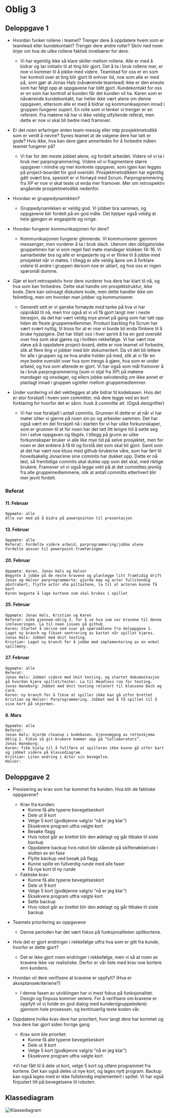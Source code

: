 # Oblig 3

## Deloppgave 1

* Hvordan funker rollene i teamet? Trenger dere å oppdatere hvem som er teamlead eller kundekontakt? Trenger dere andre roller? Skriv ned noen linjer om hva de ulike rollene faktisk innebærer for dere.
  * Vi har egentlig ikke så klare skiller mellom rollene. Alle er med å bidrar og tar initiativ til at ting blir gjort. Det å ta i bruk rollene mer, er noe vi kommer til å jobbe med videre. Teamlead for oss er en som har kontroll over at ting blir gjort til enhver tid, noe som alle er med på, som gjør at Jonas Hals (nåværende teamlead) ikke er den eneste som har følgt opp at oppgavene har blitt gjort. Kundekontakt for oss er en som har kontroll at kunden får det kunden vil ha. Karen som er nåværende kundekontakt, har heller ikke vært alene om denne oppgaven, ettersom alle er med å bidrar og kommunikasjonen innad i gruppen fungerer supert. En rolle som vi tenker vi trenger er en referent. Fra møtene nå har vi ikke veldig utfyllende referat, men dette er noe vi skal bli bedre med framover. 

* Er det noen erfaringer enten team-messig eller mtp prosjektmetodikk som er verdt å nevne? Synes teamet at de valgene dere har tatt er gode? Hvis ikke, hva kan dere gjøre annerledes for å forbedre måten teamet fungerer på?
  * Vi har for det meste jobbet alene, og fordelt arbeidet. Videre vil vi ta i bruk mer parprogrammering. Videre vil vi fragmentere større oppgaver i mindre og mer konkrete oppgaver, som igjen kan legges på project-boardet for god oversikt. Prosjektmetodikken har egentlig gått svært bra, spesielt er vi fornøyd med Scrum. Parprogrammering fra XP er noe vi skal teste ut enda mer framover. Mer om retrospektiv angående prosjektmetodikk nedenfor. 

* Hvordan er gruppedynamikken?
  * Gruppedynamikken er veldig god. Vi jobber bra sammen, og oppgavene blir fordelt på en god måte. Det hjelper også veldig at hele gjengen er engasjerte og ivrige. 

* Hvordan fungerer kommunikasjonen for dere?
  * Kommunikasjonen fungerer glimrende. Vi kommuniserer gjennom messenger, men vurderer å ta i bruk slack. Utenom den obligatoriske gruppetimen har vi som regel fast møte mandager klokken 14-16. Vi samarbeider bra og alle er engasjerte og vi er flinke til å jobbe med prosjektet når vi møtes. I tillegg er alle veldig åpne om å forklare videre til andre i gruppen dersom noe er uklart, og hos oss er ingen spørsmål dumme. 

* Gjør et kort retrospektiv hvor dere vurderer hva dere har klart til nå, og hva som kan forbedres. Dette skal handle om prosjektstruktur, ikke kode. Dere kan selvsagt diskutere kode, men dette handler ikke om feilretting, men om hvordan man jobber og kommuniserer.
  * Generelt sett er vi ganske fornøyde med tanke på hva vi har oppnådd til nå, men tror også at vi vil få gjort langt mer i neste iterasjon, da det har vært veldig mye annet på gang som har tatt opp tiden de fleste gruppemedlemmer. Product backlog fra Scrum har vært svært nyttig, til tross for at er noe vi burde bli enda flinkere til å bruke hyppigere. Det har tillatt oss i hver sprint å ha en god oversikt over hva som skal gjøres og i hvilken rekkefølge. Vi har vært noe sløve på å oppdatere project-board, dette er noe teamet vil forbedre, slik at flere ting vi jobber med blir dokumentert. Da vil det bli lettere for alle i gruppen og se hva andre holder på med, slik at vi får en mye bedre oversikt over hva som trengs å gjøre, hva som er under arbeid, og hva som allerede er gjort. Vi har også som mål framover å ta i bruk parprogrammering (som vi stjal fra XP) på møtene mandager og onsdager, og ellers jobbe selvstendig om ikke annet er planlagt innad i gruppen og/eller mellom gruppemedlemmer. 

* Under vurdering vil det vektlegges at alle bidrar til kodebasen. Hvis det er stor forskjell i hvem som committer, må dere legge ved en kort forklaring for hvorfor det er sånn. husk å committe alt. (Også designfiler)
  * Vi har noe forskjell i antall commits. Grunnen til dette er at når vi har møter sitter vi gjerne på noen sin pc og arbeider sammen. Det har også vært en del forskjell nå i starten for vi har ulike forkunnskaper, som er grunnen til at for noen har det tatt litt lengre tid å sette seg inn i selve oppgaven og libgdx. I tillegg på grunn av ulike forkunnskaper bruker vi alle like mye tid på selve prosjektet, men for noen er det enklere å få til og forstå det som skal bli gjort. Samt som at det har vært noe kluss med github-brukerne våre, som har ført til hovedsakelig Jonas’ene sine commits har dukket opp. Dette er nå løst, så fremtidige commits skal dukke opp som det skal, med riktige brukere. Framover vil vi også legge vekt på at det committes jevnlig fra alle gruppemedlemmene, slik at antall committs etterhvert blir mer jevnt fordelt.


### Referat

#### 11. Februar
    Oppmøte: alle
    Alle var med på å bidra på powerpointen til presentasjon 

#### 13. Februar
    Oppmøte: alle
    Referat: Fordelte videre arbeid, parprogrammering/jobbe alene
    Fordelte ansvar til powerpoint-framføringen


#### 20. Februar
    Oppmøte: Karen, Jonas Hals og Halvor
    Begynte å jobbe på de neste kravene og planlegge litt framtidig drift
    Jonas og Halvor parprogrammerte: gjorde map og actor fullstendig abstrahert, flytte actor vha piltastene, la til at actoren kunne få kort
    Karen begynte å lage kortene som skal brukes i spillet

#### 25. Februar
    Oppmøte: Jonas Hals, Kristian og Karen
    Referat: Gikk gjennom oblig 3, for å se hva som var kravene til denne innleveringen. La til noen issues på github
    Karen: Startet å skrive ned svar på spørsmålene fra deloppgave 1. Laget ny branch og fikset sentrering av kartet når spillet kjøres. 
    Jonas Hals: Jobbet med Unit testing.
    Kristian: Laget ny branch for å jobbe med implementering av en enkel spillmeny.

#### 27. Februar
    Oppmøte: alle
    Referat: 
    Jonas Hals: Jobbet videre med Unit testing, og startet dokumentasjon på hvordan kjøre spillet/tester. La til Headless run for testing.
    Jonas Haneborg: Jobbet med Unit testing relatert til klassene Deck og Card. 
    Karen: ny branch for å fikse at spiller ikke kan gå utfor brettet
    Kristian og Halvor: Parprogrammering. Jobbet med å få spillet til å vise kort på skjermen.

#### 6. Mars
    Oppmøte: alle
    Referat: 
    Jonas Hals: Gjorde cleanup i kodebasen. Gjennomgang av retteskjema Oblig 2. Fikse så git-brukere kommer opp på “Collaborators”.
    Jonas Haneborg: 
    Karen: fikk hjelp til å fullføre at spilleren ikke kunne gå utfor kart og jobbet videre på klassediagram
    Kristian: Liten endring i Actor sin bevegelse.
    Halvor:


## Deloppgave 2

* Presisering av krav som har kommet fra kunden. Hva blir de faktiske oppgavene?
  * Krav fra kunden:
    * Kunne få alle typene bevegelseskort
    * Dele ut 9 kort
    * Velge 5 kort (godkjenne valg/si “nå er jeg klar”)
    * Eksekvere program utfra valgte kort
    * Besøke flagg
    * Hvis robot går av brettet blir den ødelagt og går tilbake til siste backup
    * Oppdatere backup hvis robot blir stående på skiftenøkkelrute i slutten av en fase
    * Flytte backup ved besøk på flagg
    * Kunne spille en fullverdig runde med alle faser
    * Få nye kort til ny runde
  * Faktiske krav:
    * Kunne få alle typene bevegelseskort
    * Dele ut 9 kort
    * Velge 5 kort (godkjenne valg/si “nå er jeg klar”)
    * Eksekvere program utfra valgte kort
    * Sette backup
    * Hvis robot går av brettet blir den ødelagt og går tilbake til siste backup


* Teamets prioritering av oppgavene
  * Denne perioden har det vært fokus på funksjonaliteten spillkortene.

* Hvis det er gjort endringer i rekkefølge utfra hva som er gitt fra kunde, hvorfor er dette gjort?
  * Det er ikke gjort noen endringer i rekkefølge, men vi så at noen av kravene ikke var realistiske. Derfor er vår liste med krav noe kortere enn kundens.

* Hvordan vil dere verifisere at kravene er oppfylt? (Hva er akseptansekriteriene?)
  * I denne fasen av utviklingen har vi mest fokus på funksjonalitet. Design og finpuss kommer senere. For å verifisere om kravene er oppfylt vil vi holde en god dialog med kunden(gruppeledere) gjennom hele prosessen, og kontinuerlig teste koden vår.
  
* Oppdatere hvilke krav dere har prioritert, hvor langt dere har kommet og hva dere har gjort siden forrige gang
  * Krav som ble prioritet:
    * Kunne få alle typene bevegelseskort
    * Dele ut 9 kort
    * Velge 5 kort (godkjenne valg/si “nå er jeg klar”)
    * Eksekvere program utfra valgte kort
    
  *Vi har fått til å dele ut kort, velge 5 kort og utføre programmet fra kortene. Det kan også deles ut nye kort, og lages nytt program. Backup kan også lages med er ikke fullstendig implementert i spillet. Vi har også finjustert litt på bevegelsene til roboten.


## Klassediagram

![Klassediagram](https://raw.githubusercontent.com/inf112-v19/WALL-E/master/Deliverables/Klassediagram.png)
